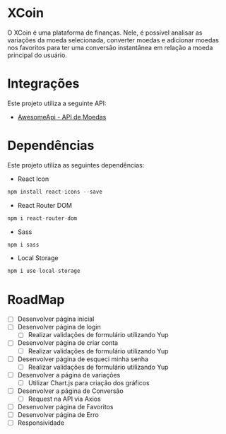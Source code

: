 # XCoin

O XCoin é uma plataforma de finanças. Nele, é possível analisar as variações da moeda selecionada, converter moedas e adicionar moedas nos favoritos para ter uma conversão instantânea em relação a moeda principal do usuário.

# Integrações

Este projeto utiliza a seguinte API:
- [AwesomeApi - API de Moedas](https://docs.awesomeapi.com.br/api-de-moedas)

# Dependências

Este projeto utiliza as seguintes dependências:
- React Icon
```js
npm install react-icons --save
```
- React Router DOM
```js
npm i react-router-dom
```
- Sass
```js
npm i sass
```
- Local Storage
```js
npm i use-local-storage
```

# RoadMap
- [ ] Desenvolver página inicial
- [ ] Desenvolver página de login
    - [ ] Realizar validações de formulário utilizando Yup
- [ ] Desenvolver página de criar conta
    - [ ] Realizar validações de formulário utilizando Yup
- [ ] Desenvolver página de esqueci minha senha
    - [ ] Realizar validações de formulário utilizando Yup
- [ ] Desenvolver a página de variações 
    - [ ] Utilizar Chart.js para criação dos gráficos
- [ ] Desenvolver a página de Conversão
    - [ ] Request na API via Axios
- [ ] Desenvolver página de Favoritos
- [ ] Desenvolver página de Erro
- [ ] Responsividade